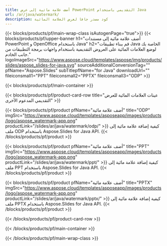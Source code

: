 ```yaml
---
title: أضف علامة مائية إلى عرض PowerPoint التقديمي باستخدام Java
url: /ar/java/watermark/
description: كود مصدر جافا لعرض العلامة المائية
---
```


{{< blocks/products/pf/main-wrap-class isAutogenPage="true">}}
{{< blocks/products/pf/upper-banner h1="أضف علامة مائية إلى مستندات PowerPoint و OpenOffice باستخدام Java" h2="قم ببناء تطبيقات Java الخاصة بك لوضع العلامات المائية على العروض التقديمية باستخدام واجهات برمجة التطبيقات من جانب الخادم." logoImageSrc="https://www.aspose.cloud/templates/aspose/img/products/slides/aspose_slides-for-java.svg" sourceAdditionalConversionTag="" pfName="Aspose.Slides" subTitlepfName="for Java" downloadUrl="" fileiconsmall1="PPT" fileiconsmall2="PPTX" fileiconsmall3="ODP" >}}

{{< blocks/products/pf/main-container >}}

{{< blocks/products/pf/product-card-row title="عينات العلامات المائية للعرض التقديمي المدعوم الأخرى" >}}

{{< blocks/products/pf/product pfName="أضف علامة مائية" title="ODP" imgSrc="https://www.aspose.cloud/templates/asposeapp/images/products/logo/aspose_watermark-app.png" productLink="/slides/ar/java/watermark/odp/" >}}
كيفية إضافة علامة مائية إلى ملف ODP باستخدام Aspose.Slides for Java API.
{{< /blocks/products/pf/product >}}

{{< blocks/products/pf/product pfName="أضف علامة مائية" title="PPT" imgSrc="https://www.aspose.cloud/templates/asposeapp/images/products/logo/aspose_watermark-app.png" productLink="/slides/ar/java/watermark/ppt/" >}}
كيفية إضافة علامة مائية إلى ملف PPT باستخدام Aspose.Slides for Java API.
{{< /blocks/products/pf/product >}}

{{< blocks/products/pf/product pfName="أضف علامة مائية" title="PPTX" imgSrc="https://www.aspose.cloud/templates/asposeapp/images/products/logo/aspose_watermark-app.png" productLink="/slides/ar/java/watermark/pptx/" >}}
كيفية إضافة علامة مائية إلى ملف PPTX باستخدام Aspose.Slides for Java API.
{{< /blocks/products/pf/product >}}



{{< /blocks/products/pf/product-card-row >}}

{{< /blocks/products/pf/main-container >}}
    
{{< /blocks/products/pf/main-wrap-class >}}